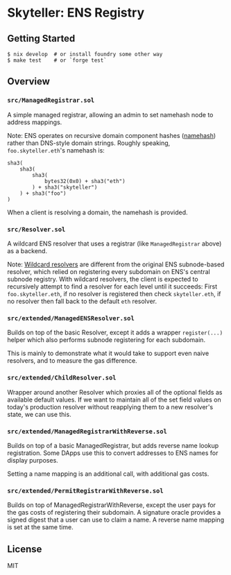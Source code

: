 # Skyteller: ENS Registry

## Getting Started

```
$ nix develop  # or install foundry some other way
$ make test    # or `forge test`
```

## Overview

### `src/ManagedRegistrar.sol`

A simple managed registrar, allowing an admin to set namehash node to address
mappings.

Note: ENS operates on recursive domain component hashes ([namehash](https://docs.ens.domains/contract-api-reference/name-processing)) rather than DNS-style domain strings. Roughly speaking, `foo.skyteller.eth`'s namehash is:

```
sha3(
    sha3(
        sha3(
            bytes32(0x0) + sha3("eth")
        ) + sha3("skyteller")
    ) + sha3("foo")
)
```

When a client is resolving a domain, the namehash is provided.


### `src/Resolver.sol`

A wildcard ENS resolver that uses a registrar (like `ManagedRegistrar` above) as a backend.

Note: [Wildcard resolvers](https://docs.ens.domains/ens-improvement-proposals/ensip-10-wildcard-resolution) are different from the original ENS subnode-based resolver, which relied on registering every subdomain on ENS's central subnode registry. With wildcard resolvers, the client is expected to recursively attempt to find a resolver for each level until it succeeds: First `foo.skyteller.eth`, if no resolver is registered then check `skyteller.eth`, if no resolver then fall back to the default `eth` resolver.

### `src/extended/ManagedENSResolver.sol`

Builds on top of the basic Resolver, except it adds a wrapper `register(...)` helper which also performs subnode registering for each subdomain.

This is mainly to demonstrate what it would take to support even naive resolvers, and to measure the gas difference.

### `src/extended/ChildResolver.sol`

Wrapper around another Resolver which proxies all of the optional fields as available default values. If we want to maintain all of the set field values on today's production resolver without reapplying them to a new resolver's state, we can use this.

### `src/extended/ManagedRegistrarWithReverse.sol`

Builds on top of a basic ManagedRegistrar, but adds reverse name lookup registration. Some DApps use this to convert addresses to ENS names for display purposes.

Setting a name mapping is an additional call, with additional gas costs.

### `src/extended/PermitRegistrarWithReverse.sol`

Builds on top of ManagedRegistrarWithReverse, except the user pays for the gas costs of registering their subdomain. A signature oracle provides a signed digest that a user can use to claim a name. A reverse name mapping is set at the same time.


## License

MIT
